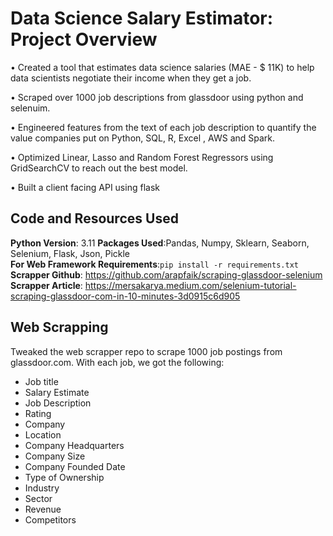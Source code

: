 # Data Science Salary Estimator: Project Overview
•	Created a tool that estimates data science salaries (MAE - $ 11K) to help data scientists negotiate their income when they get a job.

•	Scraped over 1000 job descriptions from glassdoor using python and selenuim.

•	Engineered features from the text of each job description to quantify the value companies put on Python, SQL, R, Excel , AWS and Spark.

•	Optimized Linear, Lasso and Random Forest Regressors using GridSearchCV to reach out the best model.

•	Built a client facing API using flask

## Code and Resources Used

**Python Version**: 3.11
**Packages Used**:Pandas, Numpy, Sklearn, Seaborn, Selenium, Flask, Json, Pickle\
**For Web Framework Requirements**:`pip install -r requirements.txt`\
**Scrapper Github**: https://github.com/arapfaik/scraping-glassdoor-selenium \
**Scrapper Article**: https://mersakarya.medium.com/selenium-tutorial-scraping-glassdoor-com-in-10-minutes-3d0915c6d905

## Web Scrapping

Tweaked the web scrapper repo to scrape 1000 job postings from glassdoor.com. With each job, we got the following:

+ Job title
+ Salary Estimate
+ Job Description
+ Rating
+ Company
+ Location
+ Company Headquarters
+ Company Size
+ Company Founded Date
+ Type of Ownership
+ Industry
+ Sector
+ Revenue
+ Competitors
  
